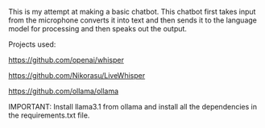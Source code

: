 This is my attempt at making a basic chatbot. This chatbot first takes input from the microphone converts it into text and then sends it to the language model for processing and then speaks out the output.

Projects used:

https://github.com/openai/whisper

https://github.com/Nikorasu/LiveWhisper

https://github.com/ollama/ollama



IMPORTANT: Install llama3.1 from ollama and install all the dependencies in the requirements.txt file.






